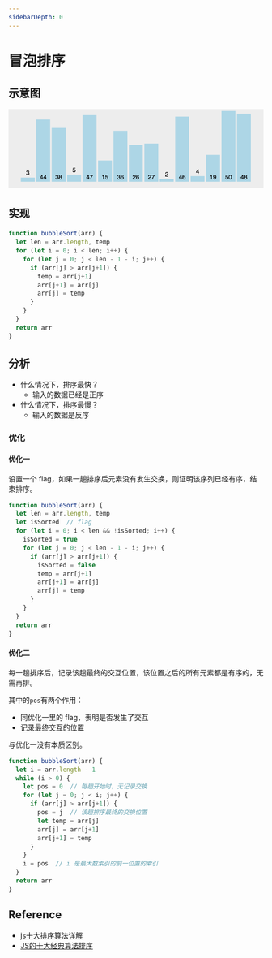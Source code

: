 ```yaml
---
sidebarDepth: 0
---
```


# 冒泡排序

## 示意图

![选择排序示意图](./index.gif)

## 实现

```js
function bubbleSort(arr) {
  let len = arr.length, temp
  for (let i = 0; i < len; i++) {
    for (let j = 0; j < len - 1 - i; j++) {
      if (arr[j] > arr[j+1]) {
        temp = arr[j+1]
        arr[j+1] = arr[j]
        arr[j] = temp
      }
    }
  }
  return arr
}
```

## 分析

- 什么情况下，排序最快？
  - 输入的数据已经是正序
- 什么情况下，排序最慢？
  - 输入的数据是反序

### 优化

#### 优化一

设置一个 flag，如果一趟排序后元素没有发生交换，则证明该序列已经有序，结束排序。

```js
function bubbleSort(arr) {
  let len = arr.length, temp
  let isSorted  // flag
  for (let i = 0; i < len && !isSorted; i++) {
    isSorted = true
    for (let j = 0; j < len - 1 - i; j++) {
      if (arr[j] > arr[j+1]) {
        isSorted = false
        temp = arr[j+1]
        arr[j+1] = arr[j]
        arr[j] = temp
      }
    }
  }
  return arr
}
```

#### 优化二

每一趟排序后，记录该趟最终的交互位置，该位置之后的所有元素都是有序的，无需再排。

其中的`pos`有两个作用：

- 同优化一里的 flag，表明是否发生了交互
- 记录最终交互的位置

与优化一没有本质区别。

```js
function bubbleSort(arr) {
  let i = arr.length - 1
  while (i > 0) {
    let pos = 0  // 每趟开始时，无记录交换
    for (let j = 0; j < i; j++) {
      if (arr[j] > arr[j+1]) {
        pos = j  // 该趟排序最终的交换位置
        let temp = arr[j]
        arr[j] = arr[j+1]
        arr[j+1] = temp
      }
    }
    i = pos  // i 是最大数索引的前一位置的索引
  }
  return arr
}
```

## Reference

- [js十大排序算法详解](https://www.cnblogs.com/liyongshuai/p/7197962.html)
- [JS的十大经典算法排序](https://www.cnblogs.com/dushao/p/6004883.html)

